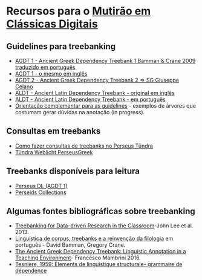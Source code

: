 # Recursos para o [Mutirão em Clássicas Digitais](https://github.com/ProjetosAbertosClassicasDigitais/mutirao-classicas-digitais/blob/main/index.md)
## Guidelines para treebanking 
*  [AGDT 1 - Ancient Greek Dependency Treebank 1 Bamman & Crane 2009 traduzido em português](https://drive.google.com/file/d/0BzWgyyc96J7LTWJEUzFibWx6MEE/view?usp=sharing&resourcekey=0-swJM3GDBRRfQoIETnwat_w)
*  [AGDT 1 - o mesmo em inglês](https://drive.google.com/file/d/1NqFUHRN13hC1CCzGfk-damJ-Sb_C7RDr/view?usp=sharing)
*  [AGDT 2 - Ancient Greek Dependency Treebank 2 => SG Giuseppe Celano](https://github.com/PerseusDL/treebank_data/blob/master/AGDT2/guidelines/Greek_guidelines.md)
*  [ALDT - Ancient Latin Dependency Treebank - original em inglês](https://drive.google.com/file/d/1jDzC_sNkLmH8dGt_LB5PZpRJxLSDM2Ot/view?usp=sharing)
*  [ALDT - Ancient Latin Dependency Treebank - em português](https://drive.google.com/file/d/1Fpuwy6I2ow1xBjiLSLRsN_4zVJdDcids/view?usp=sharing)
* [Orientação complementar para as guidelines](https://github.com/aniseferreira/LetrasClassicasDigitais/blob/master/exemplos-anotacao-arvores.md) - exemplos de árvores que costumam gerar dúvidas na anotação (in progress).

## Consultas em treebanks
*  [Como fazer consultas de treebanks no Perseus Tündra ](https://docs.google.com/document/d/19WPl8VhEv7o1N2QR5WwPER3wJmjiDnEDVeTu15H8A4M/edit?usp=sharing)
*  [Tündra Weblicht PerseusGreek](https://weblicht.sfs.uni-tuebingen.de/Tundra/PerseusGreek/)

## Treebanks disponíveis para leitura

* [Perseus DL (AGDT 1)](https://perseusdl.github.io/treebank_data/)
* [Perseids Collections](https://github.com/perseids-publications)

## Algumas fontes bibliográficas sobre treebanking

* [Treebanking for Data-driven Research in the Classroom](https://drive.google.com/file/d/13ZJZaQE6t_jfwzglRFkxq5fVJsDLKSWI/view?usp=sharing)-John Lee et al. 2013. 
* [Linguística de corpus, treebanks e a reinvenção da filologia](https://drive.google.com/file/d/11AAnGBwGTZi5Rhb2kh9lYxF_g-MmzBs0/view?usp=sharing) em português - David Bamman, Gregory Crane.
* [The Ancient Greek Dependency Treebank: Linguistic Annotation in a Teaching Environment](https://drive.google.com/file/d/1Is197ZNyizFYdu_dgEjkx4RNYC3q5Eza/view?usp=sharing)- Francesco Mambrini 2016.
* [Tesnière, 1959: Élements de linguistique structurale- grammaire de dépendence](https://drive.google.com/file/d/1Pdt-ctu6xEhdmovEk_64MXLhMPhGhBIi/view?usp=sharing)
